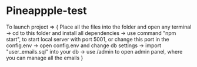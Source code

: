 # Pineappple-test
To launch project => {
Place all the files into the folder and open any terminal -> cd to this folder and install all dependencies -> use command "npm start", to start local server with port 5001, or change this port in the config.env -> open config.env and change db settings -> import "user_emails.sql" into your db -> use /admin to open admin panel, where you can manage all the emails
}
